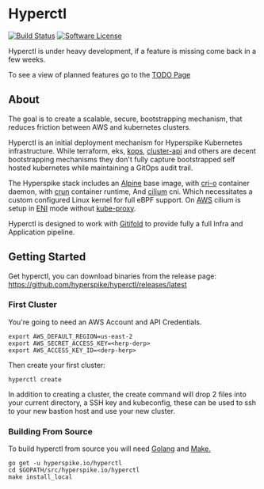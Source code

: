 # Hyperctl

[![Build Status](https://ci.hyperspike.io/api/badges/Hyperspike/hyperctl/status.svg)](https://ci.hyperspike.io/Hyperspike/hyperctl)
[![Software License](https://img.shields.io/badge/license-MIT-brightgreen.svg?style=flat)](COPYING)

Hyperctl is under heavy development, if a feature is missing come back in a few weeks.

To see a view of planned features go to the [TODO Page](TODO.md)

## About

The goal is to create a scalable, secure, bootstrapping mechanism, that reduces friction between AWS and kubernetes clusters.

Hyperctl is an initial deployment mechanism for Hyperspike Kubernetes infrastructure. While terraform, eks, [kops](https://github.com/kubernetes/kops), [cluster-api](https://cluster-api.sigs.k8s.io/) and others are decent bootstrapping mechanisms they don't fully capture bootstrapped self hosted kubernetes while maintaining a GitOps audit trail.

The Hyperspike stack includes an [Alpine](https://alpinelinux.org/) base image, with [cri-o](https://github.com/cri-o/cri-o) container daemon, with [crun](https://github.com/containers/crun) container runtime, And [cilium](https://cilium.io/) cni. Which necessitates a custom configured Linux kernel for full eBPF support. On [AWS](https://github.com/aws/amazon-vpc-cni-k8s) cilium is setup in [ENI](https://docs.cilium.io/en/v1.8/concepts/networking/ipam/eni/) mode without [kube-proxy](https://docs.cilium.io/en/v1.8/gettingstarted/kubeproxy-free/).

Hyperctl is designed to work with [Gitifold](https://github.com/hyperspike/gitifold.git) to provide fully a full Infra and Application pipeline.

## Getting Started

Get hyperctl, you can download binaries from the release page: https://github.com/hyperspike/hyperctl/releases/latest

### First Cluster

You're going to need an AWS Account and API Credentials.

    export AWS_DEFAULT_REGION=us-east-2
    export AWS_SECRET_ACCESS_KEY=<herp-derp>
    export AWS_ACCESS_KEY_ID=<derp-herp>

Then create your first cluster:

    hyperctl create

In addition to creating a cluster, the create command will drop 2 files into your current directory, a SSH key and kubeconfig, these can be used to ssh to your new bastion host and use your new cluster.

### Building From Source

To build hyperctl from source you will need [Golang](https://golang.org/) and [Make.](https://www.gnu.org/software/make/)

    go get -u hyperspike.io/hyperctl
    cd $GOPATH/src/hyperspike.io/hyperctl
    make install_local
